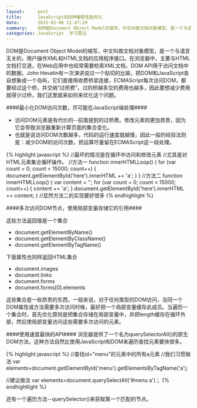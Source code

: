 ```yaml
---
layout:     post
title:      JavaScript的DOM编程性能优化
date:       2015-02-06 21:47:29
summary:    DOM是Document Object Model的缩写，中文叫做文档对象模型，是一个与语言无关的，用户操作XML和HTML文档的应用程序接口。在浏览器中，主要与HTML文档打交道，在Web应用中也经常需要检索XML文档，DOM API用于访问文档中的数据。John Hevatin有一次演讲说过一个贴切的比喻，把DOM和JavaScript各自想象成一个岛屿，它们直接用收费桥梁连接，ECMAScript每次访问DOM，都要经过这个桥，并交纳“过桥费”，过的桥越多交的费用也越多，因此要想减少费用就得少过桥，我们这里就来学习如何来优化这个问题。
categories: JavaScript  学习笔记
---
```

DOM是Document Object Model的缩写，中文叫做文档对象模型，是一个与语言无关的，用户操作XML和HTML文档的应用程序接口。在浏览器中，主要与HTML文档打交道，在Web应用中也经常需要检索XML文档，DOM API用于访问文档中的数据。John Hevatin有一次演讲说过一个贴切的比喻，把DOM和JavaScript各自想象成一个岛屿，它们直接用收费桥梁连接，ECMAScript每次访问DOM，都要经过这个桥，并交纳“过桥费”，过的桥越多交的费用也越多，因此要想减少费用就得少过桥，我们这里就来如何来优化这个问题。

####最小化DOM访问次数，尽可能在JavaScript端处理####

 - 访问DOM元素是有代价的--前面提到的过桥费。修改元素则更加昂贵，因为它会导致浏览器重新计算页面的集合变化。
 - 也就是说访问DOM次数越多，代码的运行速度就越慢，因此一般的经验法则是：减少DOM的访问次数，把运算尽量留在ECMAScript这一段处理。

 {% highlight javascript %} 
 //最坏的情况是在循环中访问和修改元素
 //尤其是对HTML元素集合循环操作。
 //方法一
 function innerHTMLLoop() {
    for (var count = 0; count < 15000; count++) {
        document.getElementById('here').innerHTML += 'a';
    }
 }
//方法二
function innerHTMLLoop() {
    var content = '';
    for (var count = 0; count < 15000; count++) {
        content += 'a';
    }
    document.getElementById('here').innerHTML += content;
}
//显然方法二的实现要好很多
{% endhighlight %}

####多次访问DOM节点，使用局部变量存储它的引用####

这些方法返回值是一个集合  
 - document.getElementByName()
 - document.getElementByClassName()
 - document.getElementByTagName()

下面属性也同样返回HTML集合  
 - document.images 
 - document.links 
 - document.forms 
 - document.forms[0].elements 

 这些集合是一些昂贵的东西，一般来说，对于任何类型的DOM访问，当同一个DOM属性或方法需要多次访问时候，最好把一个局部变量缓存此成员。<span class="orange">当遍历一个集合时，首先优化原则是把集合存储在局部变量中，并把length缓存在循环外部，然后使局部变量访问这些需要多次访问的元素。</span>

####使用速度最快的API####
浏览器提供了一个名为<span class="orange">querySelectorAll()的原生DOM方法</span>，这种方法自然比使用JavaScript和DOM来遍历查找元素要快很多。

{% highlight javascript %}
//查找id="menu"的元素中的所有a元素
//我们习惯做法
var elements=document.getElementById('menu').getElementsByTagName('a');

//建议做法
var elements=document.querySelectAll('#menu a')；
{% endhightlight %}

还有一个遍历方法--querySelector()来获取第一个匹配的节点。